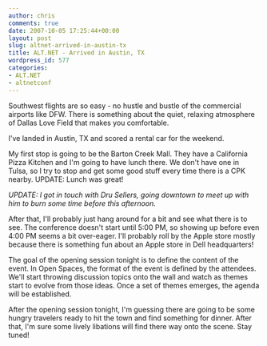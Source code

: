 ```yaml
---
author: chris
comments: true
date: 2007-10-05 17:25:44+00:00
layout: post
slug: altnet-arrived-in-austin-tx
title: ALT.NET - Arrived in Austin, TX
wordpress_id: 577
categories:
- ALT.NET
- altnetconf
---
```


Southwest flights are so easy - no hustle and bustle of the commercial airports like DFW. There is something about the quiet, relaxing atmosphere of Dallas Love Field that makes you comfortable.

I've landed in Austin, TX and scored a rental car for the weekend.

My first stop is going to be the Barton Creek Mall. They have a California Pizza Kitchen and I'm going to have lunch there. We don't have one in Tulsa, so I try to stop and get some good stuff every time there is a CPK nearby. UPDATE: Lunch was great!

_UPDATE: I got in touch with Dru Sellers, going downtown to meet up with him to burn some time before this afternoon._

After that, I'll probably just hang around for a bit and see what there is to see. The conference doesn't start until 5:00 PM, so showing up before even 4:00 PM seems a bit over-eager. I'll probably roll by the Apple store mostly because there is something fun about an Apple store in Dell headquarters!

The goal of the opening session tonight is to define the content of the event. In Open Spaces, the format of the event is defined by the attendees. We'll start throwing discussion topics onto the wall and watch as themes start to evolve from those ideas. Once a set of themes emerges, the agenda will be established.

After the opening session tonight, I'm guessing there are going to be some hungry travelers ready to hit the town and find something for dinner. After that, I'm sure some lively libations will find there way onto the scene. Stay tuned!


